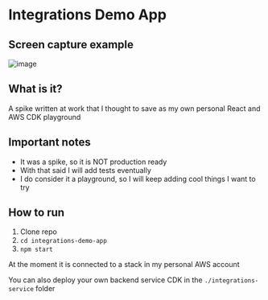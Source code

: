 # Integrations Demo App

## Screen capture example
![image](https://drive.google.com/uc?export=view&id=1h-jnne5f4uVPbHHenpFHlXiQ2d4b1bvq)

## What is it?
A spike written at work that I thought to save as my own personal React and AWS CDK playground

## Important notes
* It was a spike, so it is NOT production ready
* With that said I will add tests eventually
* I do consider it a playground, so I will keep adding cool things I want to try

## How to run
1. Clone repo
2. `cd integrations-demo-app`
3. `npm start`

At the moment it is connected to a stack in my personal AWS account

You can also deploy your own backend service CDK in the `./integrations-service` folder
